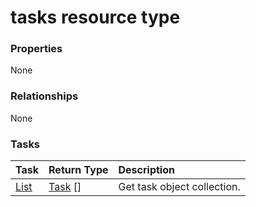 # tasks resource type



### Properties
None

### Relationships
None


### Tasks

| Task		   | Return Type	|Description|
|:---------------|:--------|:----------|
|[List](../api/task_list.md) | [Task](task.md) [] |Get task object collection. |

<!-- uuid: 315b7315-8ef8-42a9-90c0-5923859e8355
2015-10-09 18:12:09 UTC -->